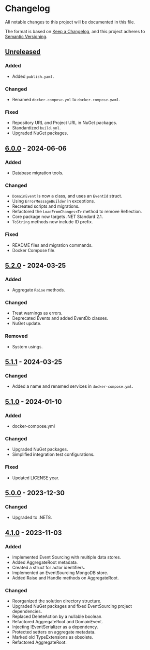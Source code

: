 # Changelog

All notable changes to this project will be documented in this file.

The format is based on [Keep a Changelog](https://keepachangelog.com/en/1.0.0/),
and this project adheres to [Semantic Versioning](https://semver.org/spec/v2.0.0.html).

## [Unreleased]

### Added

- Added `publish.yaml`.

### Changed

- Renamed `docker-compose.yml` to `docker-compose.yaml`.

### Fixed

- Repository URL and Project URL in NuGet packages.
- Standardized `build.yml`.
- Upgraded NuGet packages.

## [6.0.0] - 2024-06-06

### Added

- Database migration tools.

### Changed

- `DomainEvent` is now a class, and uses an `EventId` struct.
- Using `ErrorMessageBuilder` in exceptions.
- Recreated scripts and migrations.
- Refactored the `LoadFromChanges<T>` method to remove Reflection.
- Core package now targets .NET Standard 2.1.
- `ToString` methods now include ID prefix.

### Fixed

- README files and migration commands.
- Docker Compose file.

## [5.2.0] - 2024-03-25

### Added

- Aggregate `Raise` methods.

### Changed

- Treat warnings as errors.
- Deprecated Events and added EventDb classes.
- NuGet update.

### Removed

- System usings.

## [5.1.1] - 2024-03-25

### Changed

- Added a name and renamed services in `docker-compose.yml`.

## [5.1.0] - 2024-01-10

### Added

- docker-compose.yml

### Changed

- Upgraded NuGet packages.
- Simplified integration test configurations.

### Fixed

- Updated LICENSE year.

## [5.0.0] - 2023-12-30

### Changed

- Upgraded to .NET8.

## [4.1.0] - 2023-11-03

### Added

- Implemented Event Sourcing with multiple data stores.
- Added AggregateRoot metadata.
- Created a struct for actor identifiers.
- Implemented an EventSourcing MongoDB store.
- Added Raise and Handle methods on AggregateRoot.

### Changed

- Reorganized the solution directory structure.
- Upgraded NuGet packages and fixed EventSourcing project dependencies.
- Replaced DeleteAction by a nullable boolean.
- Refactored AggregateRoot and DomainEvent.
- Injecting IEventSerializer as a dependency.
- Protected setters on aggregate metadata.
- Marked old TypeExtensions as obsolete.
- Refactored AggregateRoot.

[unreleased]: https://github.com/Logitar/EventSourcing/compare/v6.0.0...HEAD
[6.0.0]: https://github.com/Logitar/EventSourcing/compare/v5.2.0...v6.0.0
[5.2.0]: https://github.com/Logitar/EventSourcing/compare/v5.1.1...v5.2.0
[5.1.1]: https://github.com/Logitar/EventSourcing/compare/v5.1.0...v5.1.1
[5.1.0]: https://github.com/Logitar/EventSourcing/compare/v5.0.0...v5.1.0
[5.0.0]: https://github.com/Logitar/EventSourcing/compare/v4.1.0...v5.0.0
[4.1.0]: https://github.com/Logitar/EventSourcing/releases/tag/v4.1.0
